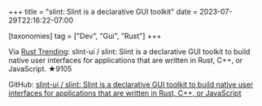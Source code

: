 +++
title = "slint: Slint is a declarative GUI toolkit"
date = 2023-07-29T22:16:22-07:00

[taxonomies]
tag = ["Dev", "Gui", "Rust"]
+++

Via [Rust Trending](https://botsin.space/@RustTrending/110799629569455417): slint-ui / slint: Slint is a declarative GUI toolkit to build native user interfaces for applications that are written in Rust, C++, or JavaScript. ★9105

<!-- more -->

GitHub: [slint-ui / slint: Slint is a declarative GUI toolkit to build native user interfaces for applications that are written in Rust, C++, or JavaScript](https://github.com/slint-ui/slint)
